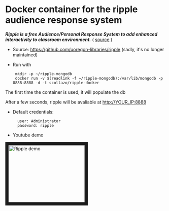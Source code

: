 # Docker container for the ripple audience response system

 ___Ripple is a free Audience/Personal Response System to add enhanced interactivity to classroom environment.___ ( [source]( https://interactivemedia.uoregon.edu/tools/ripple ) )
 
 * Source: https://github.com/uoregon-libraries/ripple (sadly, it's no longer maintained)
 
 * Run with
   	
		mkdir -p ~/ripple-mongodb
		docker run -v $(readlink -f ~/ripple-mongodb):/var/lib/mongodb -p 8888:8888 -d -t scollazo/ripple-docker
 
  The first time the container is used, it will populate the db

  After a few seconds, ripple will be avaliable at [http://YOUR_IP:8888](http://YOUR_IP:8888)
 
 * Default credentials:
 
		 user: Administrator
       	 password: ripple
  * Youtube demo
  
  <a href="http://www.youtube.com/watch?feature=player_embedded&v=VWnL_btQ2cc
" target="_blank"><img src="http://img.youtube.com/vi/VWnL_btQ2cc/0.jpg" 
alt="Ripple demo" width="240" height="180" border="10" /></a>
  
         
